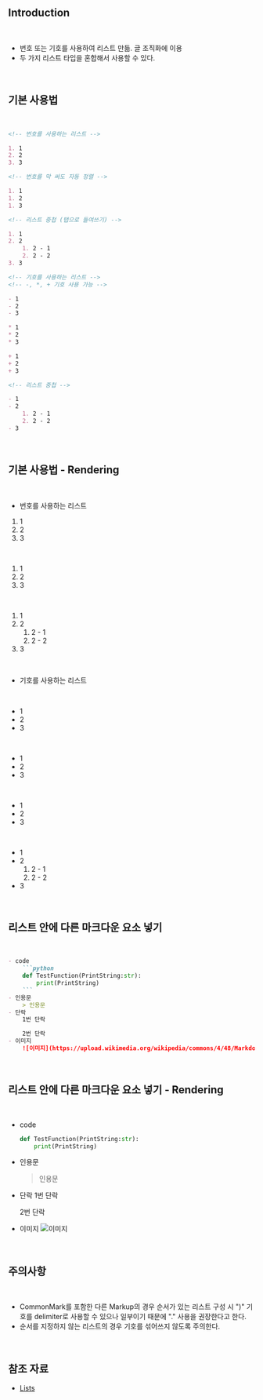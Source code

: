 ## Introduction

<br>

- 번호 또는 기호를 사용하여 리스트 만듦. 글 조직화에 이용
- 두 가지 리스트 타입을 혼합해서 사용할 수 있다.

<br>

## 기본 사용법

<br>

```md
<!-- 번호를 사용하는 리스트 -->

1. 1
2. 2
3. 3

<!-- 번호를 막 써도 자동 정렬 -->

1. 1
1. 2
1. 3

<!-- 리스트 중첩 (탭으로 들여쓰기) -->

1. 1
2. 2
    1. 2 - 1
    2. 2 - 2
3. 3
```
```md
<!-- 기호를 사용하는 리스트 -->
<!-- -, *, + 기호 사용 가능 -->

- 1
- 2
- 3

* 1
* 2
* 3

+ 1
+ 2
+ 3

<!-- 리스트 중첩 -->

- 1
- 2
    1. 2 - 1
    2. 2 - 2
- 3
```

<br>

## 기본 사용법 - Rendering

<br>

- 번호를 사용하는 리스트

1. 1
2. 2
3. 3

<br>

1. 1
1. 2
1. 3

<br>

1. 1
2. 2
    1. 2 - 1
    2. 2 - 2
3. 3

<br>

- 기호를 사용하는 리스트
<br>

- 1
- 2
- 3

<br>

* 1
* 2
* 3

<br>

+ 1
+ 2
+ 3

<br>

- 1
- 2
    1. 2 - 1
    2. 2 - 2
- 3

<br>

## 리스트 안에 다른 마크다운 요소 넣기

<br>

```md
- code
    ```python
    def TestFunction(PrintString:str):
        print(PrintString)
    ```
- 인용문
    > 인용문
- 단락
    1번 단락

    2번 단락
- 이미지
    ![이미지](https://upload.wikimedia.org/wikipedia/commons/4/48/Markdown-mark.svg)
```

<br>

## 리스트 안에 다른 마크다운 요소 넣기 - Rendering

<br>

- code
    ```python
    def TestFunction(PrintString:str):
        print(PrintString)
    ```
- 인용문
    > 인용문
- 단락
    1번 단락

    2번 단락
- 이미지
    ![이미지](https://upload.wikimedia.org/wikipedia/commons/4/48/Markdown-mark.svg)

<br>

## 주의사항

<br>

- CommonMark를 포함한 다른 Markup의 경우 순서가 있는 리스트 구성 시 ")" 기호를 delimiter로 사용할 수 있으나 일부이기 때문에 "." 사용을 권장한다고 한다.
- 순서를 지정하지 않는 리스트의 경우 기호를 섞어쓰지 않도록 주의한다.

<br>

## 참조 자료

- [Lists](https://www.markdownguide.org/basic-syntax/#lists-1)